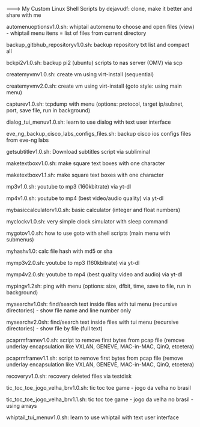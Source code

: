---> My Custom Linux Shell Scripts by dejavudf: clone, make it better and share with me

automenuoptionsv1.0.sh: whiptail automenu to choose and open files (view) - whiptail menu itens = list of files from current directory 

backup_gitbhub_repositoryv1.0.sh: backup repository txt list and compact all

bckpi2v1.0.sh: backup pi2 (ubuntu) scripts to nas server (OMV) via scp

createmyvmv1.0.sh: create vm using virt-install (sequential)

createmyvmv2.0.sh: create vm using virt-install (goto style: using main menu)

capturev1.0.sh: tcpdump with menu (options: protocol, target ip/subnet, port, save file, run in background)

dialog_tui_menuv1.0.sh: learn to use dialog with text user interface

eve_ng_backup_cisco_labs_configs_files.sh: backup cisco ios configs files from eve-ng labs

getsubtitlev1.0.sh: Download subtitles script via subliminal

maketextboxv1.0.sh: make square text boxes with one character

maketextboxv1.1.sh: make square text boxes with one character

mp3v1.0.sh: youtube to mp3 (160kbitrate) via yt-dl

mp4v1.0.sh: youtube to mp4 (best video/audio quality) via yt-dl

mybasiccalculatorv1.0.sh: basic calculator (integer and float numbers)

myclockv1.0.sh: very simple clock simulator with sleep command

mygotov1.0.sh: how to use goto with shell scripts (main menu with submenus)

myhashv1.0: calc file hash with md5 or sha

mymp3v2.0.sh: youtube to mp3 (160kbitrate) via yt-dl

mymp4v2.0.sh: youtube to mp4 (best quality video and audio) via yt-dl

mypingv1.2sh: ping with menu (options: size, dfbit, time, save to file, run in background)

mysearchv1.0sh: find/search text inside files with tui menu (recursive directories) - show file name and line number only

mysearchv2.0sh: find/search text inside files with tui menu (recursive directories) - show file by file (full text)

pcaprmframev1.0.sh: script to remove first bytes from pcap file (remove underlay encapsulation like VXLAN, GENEVE, MAC-in-MAC, QinQ, etcetera) 

pcaprmframev1.1.sh: script to remove first bytes from pcap file (remove underlay encapsulation like VXLAN, GENEVE, MAC-in-MAC, QinQ, etcetera) 

recoveryv1.0.sh: recovery deleted files via testdisk

tic_toc_toe_jogo_velha_brv1.0.sh: tic toc toe game - jogo da velha no brasil

tic_toc_toe_jogo_velha_brv1.1.sh: tic toc toe game - jogo da velha no brasil - using arrays

whiptail_tui_menuv1.0.sh: learn to use whiptail with text user interface
